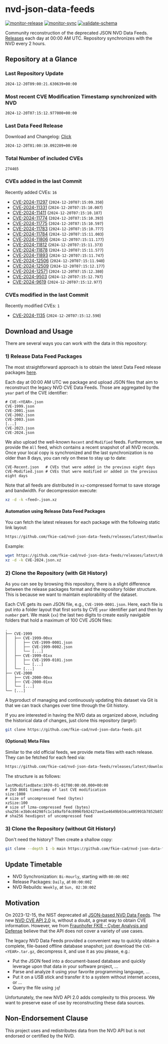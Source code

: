 # nvd-json-data-feeds

[![monitor-release](https://github.com/fkie-cad/nvd-json-data-feeds/actions/workflows/monitor_release.yml/badge.svg)](https://github.com/fkie-cad/nvd-json-data-feeds/actions/workflows/monitor_release.yml)
[![monitor-sync](https://github.com/fkie-cad/nvd-json-data-feeds/actions/workflows/monitor_sync.yml/badge.svg)](https://github.com/fkie-cad/nvd-json-data-feeds/actions/workflows/monitor_sync.yml)
[![validate-schema](https://github.com/fkie-cad/nvd-json-data-feeds/actions/workflows/validate_schema.yml/badge.svg)](https://github.com/fkie-cad/nvd-json-data-feeds/actions/workflows/validate_schema.yml)

Community reconstruction of the deprecated JSON NVD Data Feeds.
[Releases](https://github.com/fkie-cad/nvd-json-data-feeds/releases/latest) each day at 00:00 AM UTC.
Repository synchronizes with the NVD every 2 hours.

## Repository at a Glance

### Last Repository Update

```plain
2024-12-20T09:00:21.630639+00:00
```

### Most recent CVE Modification Timestamp synchronized with NVD

```plain
2024-12-20T07:15:12.977000+00:00
```

### Last Data Feed Release

Download and Changelog: [Click](https://github.com/fkie-cad/nvd-json-data-feeds/releases/latest)

```plain
2024-12-20T01:00:10.092289+00:00
```

### Total Number of included CVEs

```plain
274465
```

### CVEs added in the last Commit

Recently added CVEs: `16`

- [CVE-2024-11297](CVE-2024/CVE-2024-112xx/CVE-2024-11297.json) (`2024-12-20T07:15:09.350`)
- [CVE-2024-11331](CVE-2024/CVE-2024-113xx/CVE-2024-11331.json) (`2024-12-20T07:15:10.007`)
- [CVE-2024-11411](CVE-2024/CVE-2024-114xx/CVE-2024-11411.json) (`2024-12-20T07:15:10.187`)
- [CVE-2024-11774](CVE-2024/CVE-2024-117xx/CVE-2024-11774.json) (`2024-12-20T07:15:10.393`)
- [CVE-2024-11775](CVE-2024/CVE-2024-117xx/CVE-2024-11775.json) (`2024-12-20T07:15:10.597`)
- [CVE-2024-11783](CVE-2024/CVE-2024-117xx/CVE-2024-11783.json) (`2024-12-20T07:15:10.777`)
- [CVE-2024-11784](CVE-2024/CVE-2024-117xx/CVE-2024-11784.json) (`2024-12-20T07:15:11.003`)
- [CVE-2024-11806](CVE-2024/CVE-2024-118xx/CVE-2024-11806.json) (`2024-12-20T07:15:11.177`)
- [CVE-2024-11812](CVE-2024/CVE-2024-118xx/CVE-2024-11812.json) (`2024-12-20T07:15:11.373`)
- [CVE-2024-11878](CVE-2024/CVE-2024-118xx/CVE-2024-11878.json) (`2024-12-20T07:15:11.577`)
- [CVE-2024-11893](CVE-2024/CVE-2024-118xx/CVE-2024-11893.json) (`2024-12-20T07:15:11.747`)
- [CVE-2024-12506](CVE-2024/CVE-2024-125xx/CVE-2024-12506.json) (`2024-12-20T07:15:11.940`)
- [CVE-2024-12509](CVE-2024/CVE-2024-125xx/CVE-2024-12509.json) (`2024-12-20T07:15:12.177`)
- [CVE-2024-12571](CVE-2024/CVE-2024-125xx/CVE-2024-12571.json) (`2024-12-20T07:15:12.380`)
- [CVE-2024-9503](CVE-2024/CVE-2024-95xx/CVE-2024-9503.json) (`2024-12-20T07:15:12.797`)
- [CVE-2024-9619](CVE-2024/CVE-2024-96xx/CVE-2024-9619.json) (`2024-12-20T07:15:12.977`)


### CVEs modified in the last Commit

Recently modified CVEs: `1`

- [CVE-2024-1135](CVE-2024/CVE-2024-11xx/CVE-2024-1135.json) (`2024-12-20T07:15:12.590`)


## Download and Usage

There are several ways you can work with the data in this repository:

### 1) Release Data Feed Packages

The most straightforward approach is to obtain the latest Data Feed release packages [here](https://github.com/fkie-cad/nvd-json-data-feeds/releases/latest).

Each day at 00:00 AM UTC we package and upload JSON files that aim to reconstruct the legacy NVD CVE Data Feeds.
Those are aggregated by the `year` part of the CVE identifier:

```
# CVE-<YEAR>.json
CVE-1999.json
CVE-2001.json
CVE-2002.json
CVE-2003.json
[...]
CVE-2023.json
CVE-2024.json
```

We also upload the well-known `Recent` and `Modified` feeds.
Furthermore, we provide the `All` feed, which contains a recent snapshot of all NVD records.
Once your local copy is synchronized and the last synchronization is no older than 8 days, you can rely on these to stay up to date:

```plain
CVE-Recent.json   # CVEs that were added in the previous eight days
CVE-Modified.json # CVEs that were modified or added in the previous eight days
```

Note that all feeds are distributed in `xz`-compressed format to save storage and bandwidth.
For decompression execute:

```sh
xz -d -k <feed>.json.xz
```

#### Automation using Release Data Feed Packages

You can fetch the latest releases for each package with the following static link layout:

```sh
https://github.com/fkie-cad/nvd-json-data-feeds/releases/latest/download/CVE-<YEAR>.json.xz
```

Example:

```sh
wget https://github.com/fkie-cad/nvd-json-data-feeds/releases/latest/download/CVE-2024.json.xz
xz -d -k CVE-2024.json.xz
```

### 2) Clone the Repository (with Git History)

As you can see by browsing this repository, there is a slight difference between the release packages format and the repository folder structure.
This is because we want to maintain explorability of the dataset.

Each CVE gets its own JSON file, e.g., `CVE-1999-0001.json`.
Here, each file is put into a folder layout that first sorts by CVE `year` identifier part and then by `number` part.
We mask (`xx`) the last two digits to create easily navigable folders that hold a maximum of 100 CVE JSON files:

```plain
.
├── CVE-1999
│   ├── CVE-1999-00xx
│   │   ├── CVE-1999-0001.json
│   │   ├── CVE-1999-0002.json
│   │   └── [...]
│   ├── CVE-1999-01xx
│   │   ├── CVE-1999-0101.json
│   │   └── [...]
│   └── [...]
├── CVE-2000
│   ├── CVE-2000-00xx
│   ├── CVE-2000-01xx
│   └── [...]
└── [...]
```

A byproduct of managing and continuously updating this dataset via Git is that we can track changes over time through the Git history.

If you are interested in having the NVD data as organized above, including the historical data of changes, just clone this repository (large!):

```sh
git clone https://github.com/fkie-cad/nvd-json-data-feeds.git
```

#### (Optional) Meta Files

Similar to the old official feeds, we provide meta files with each release. They can be fetched for each feed via:

```sh
https://github.com/fkie-cad/nvd-json-data-feeds/releases/latest/download/CVE-<YEAR>.meta
```

The structure is as follows:

```plain
lastModifiedDate:1970-01-01T00:00:00.000+00:00                          # ISO 8601 timestamp of last CVE modification
size:1000                                                               # size of uncompressed feed (bytes)
xzSize:100                                                              # size of lzma-compressed feed (bytes)
sha256:e3b0c44298fc1c149afbf4c8996fb92427ae41e4649b934ca495991b7852b855 # sha256 hexdigest of uncompressed feed
```

### 3) Clone the Repository (without Git History)

Don't need the history? Then create a shallow copy:

```sh
git clone --depth 1 -b main https://github.com/fkie-cad/nvd-json-data-feeds.git
```


## Update Timetable

* NVD Synchronization: `Bi-Hourly`, starting with `00:00:00Z`
* Release Packages: `Daily`, at `00:00:00Z`
* NVD Rebuilds: `Weekly`, at `Sun, 02:30:00Z`


## Motivation

On 2023-12-15, the NIST deprecated all [JSON-based NVD Data Feeds](https://nvd.nist.gov/vuln/data-feeds#divRetirementBanner-1).
The new [NVD CVE API 2.0](https://nvd.nist.gov/developers/vulnerabilities) is, without a doubt, a great way to obtain CVE information.
However, we from [Fraunhofer FKIE - Cyber Analysis and Defense](https://www.fkie.fraunhofer.de/en/departments/cad.html) believe that the API does not cover a variety of use cases.

The legacy NVD Data Feeds provided a convenient way to quickly obtain a complete, file-based offline database snapshot; just download the `CVE-<YEAR>.tar.gz`, decompress it, and use it as you please, e.g.:

- Put the JSON feed into a document-based database and quickly leverage upon that data in your software project, ...
- Parse and analyze it using your favorite programming language, ...
- Put it on a USB stick and transfer it to a system without internet access, or ...
- Query the file using `jq`!

Unfortunately, the new NVD API 2.0 adds complexity to this process.
We want to preserve ease of use by reconstructing these data sources.

## Non-Endorsement Clause

This project uses and redistributes data from the NVD API but is not endorsed or certified by the NVD.
